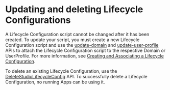# Updating and deleting Lifecycle Configurations<a name="studio-lcc-delete"></a>

A Lifecycle Configuration script cannot be changed after it has been created\. To update your script, you must create a new Lifecycle Configuration script and use the [update\-domain](https://docs.aws.amazon.com/sagemaker/latest/APIReference/API_UpdateDomain.html) and [update\-user\-profile](https://docs.aws.amazon.com/sagemaker/latest/APIReference/API_UpdateUserProfile.html) APIs to attach the Lifecycle Configuration script to the respective Domain or UserProfile\. For more information, see [Creating and Associating a Lifecycle Configuration](studio-lcc-create.md)\.

To delete an existing Lifecycle Configuration, use the [DeleteStudioLifecycleConfig](https://docs.aws.amazon.com/sagemaker/latest/APIReference/API_DeleteStudioLifecycleConfig.html) API\. To successfully delete a Lifecycle Configuration, no running Apps can be using it\.